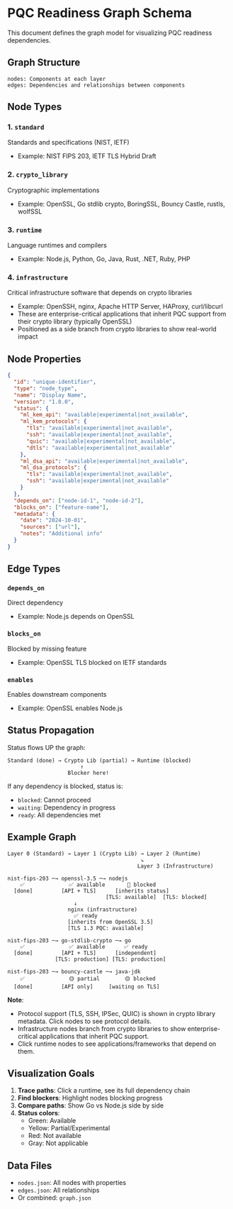 # PQC Readiness Graph Schema

This document defines the graph model for visualizing PQC readiness dependencies.

## Graph Structure

```
nodes: Components at each layer
edges: Dependencies and relationships between components
```

## Node Types

### 1. `standard`

Standards and specifications (NIST, IETF)

- Example: NIST FIPS 203, IETF TLS Hybrid Draft

### 2. `crypto_library`

Cryptographic implementations

- Example: OpenSSL, Go stdlib crypto, BoringSSL, Bouncy Castle, rustls, wolfSSL

### 3. `runtime`

Language runtimes and compilers

- Example: Node.js, Python, Go, Java, Rust, .NET, Ruby, PHP

### 4. `infrastructure`

Critical infrastructure software that depends on crypto libraries

- Example: OpenSSH, nginx, Apache HTTP Server, HAProxy, curl/libcurl
- These are enterprise-critical applications that inherit PQC support from their crypto library (typically OpenSSL)
- Positioned as a side branch from crypto libraries to show real-world impact

## Node Properties

```json
{
  "id": "unique-identifier",
  "type": "node_type",
  "name": "Display Name",
  "version": "1.0.0",
  "status": {
    "ml_kem_api": "available|experimental|not_available",
    "ml_kem_protocols": {
      "tls": "available|experimental|not_available",
      "ssh": "available|experimental|not_available",
      "quic": "available|experimental|not_available",
      "dtls": "available|experimental|not_available"
    },
    "ml_dsa_api": "available|experimental|not_available",
    "ml_dsa_protocols": {
      "tls": "available|experimental|not_available",
      "ssh": "available|experimental|not_available"
    }
  },
  "depends_on": ["node-id-1", "node-id-2"],
  "blocks_on": ["feature-name"],
  "metadata": {
    "date": "2024-10-01",
    "sources": ["url"],
    "notes": "Additional info"
  }
}
```

## Edge Types

### `depends_on`

Direct dependency

- Example: Node.js depends on OpenSSL

### `blocks_on`

Blocked by missing feature

- Example: OpenSSL TLS blocked on IETF standards

### `enables`

Enables downstream components

- Example: OpenSSL enables Node.js

## Status Propagation

Status flows UP the graph:

```
Standard (done) → Crypto Lib (partial) → Runtime (blocked)
                       ↑
                   Blocker here!
```

If any dependency is blocked, status is:

- `blocked`: Cannot proceed
- `waiting`: Dependency in progress
- `ready`: All dependencies met

## Example Graph

```
Layer 0 (Standard) → Layer 1 (Crypto Lib) → Layer 2 (Runtime)
                                          ↘
                                         Layer 3 (Infrastructure)

nist-fips-203 ─→ openssl-3.5 ─→ nodejs
    ✅              ✅ available       🔴 blocked
  [done]         [API + TLS]      [inherits status]
                               [TLS: available]  [TLS: blocked]
                     ↓
                   nginx (infrastructure)
                     ✅ ready
                   [inherits from OpenSSL 3.5]
                   [TLS 1.3 PQC: available]

nist-fips-203 ─→ go-stdlib-crypto ─→ go
    ✅              ✅ available      ✅ ready
  [done]         [API + TLS]      [independent]
               [TLS: production] [TLS: production]

nist-fips-203 ─→ bouncy-castle ─→ java-jdk
    ✅              🟡 partial        🟡 blocked
  [done]         [API only]     [waiting on TLS]
```

**Note**:

- Protocol support (TLS, SSH, IPSec, QUIC) is shown in crypto library metadata. Click nodes to see protocol details.
- Infrastructure nodes branch from crypto libraries to show enterprise-critical applications that inherit PQC support.
- Click runtime nodes to see applications/frameworks that depend on them.

## Visualization Goals

1. **Trace paths**: Click a runtime, see its full dependency chain
2. **Find blockers**: Highlight nodes blocking progress
3. **Compare paths**: Show Go vs Node.js side by side
4. **Status colors**:
   - Green: Available
   - Yellow: Partial/Experimental
   - Red: Not available
   - Gray: Not applicable

## Data Files

- `nodes.json`: All nodes with properties
- `edges.json`: All relationships
- Or combined: `graph.json`

